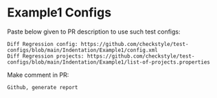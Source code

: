 # Example1 Configs
Paste below given to PR description to use such test configs:
```
Diff Regression config: https://github.com/checkstyle/test-configs/blob/main/Indentation/Example1/config.xml
Diff Regression projects: https://github.com/checkstyle/test-configs/blob/main/Indentation/Example1/list-of-projects.properties
```
Make comment in PR:
```
Github, generate report
```
